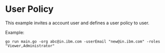 # User Policy

This example invites a account user and defines a user policy to user.

Example: 

```
go run main.go -org abc@in.ibm.com -userEmail "new@in.ibm.com" -roles "Viewer,Administrator"
```




